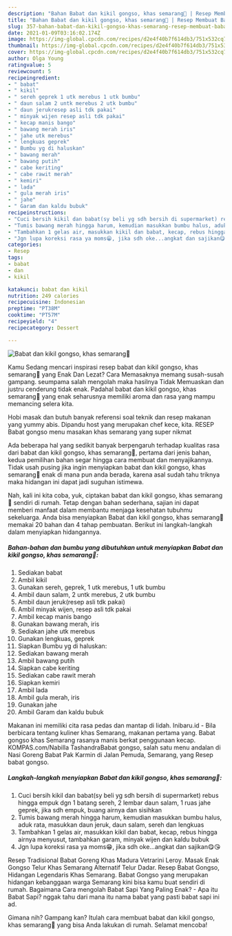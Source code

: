 ```yaml
---
description: "Bahan Babat dan kikil gongso, khas semarang🐄 | Resep Membuat Babat dan kikil gongso, khas semarang🐄 Yang Lezat Sekali"
title: "Bahan Babat dan kikil gongso, khas semarang🐄 | Resep Membuat Babat dan kikil gongso, khas semarang🐄 Yang Lezat Sekali"
slug: 357-bahan-babat-dan-kikil-gongso-khas-semarang-resep-membuat-babat-dan-kikil-gongso-khas-semarang-yang-lezat-sekali
date: 2021-01-09T03:16:02.174Z
image: https://img-global.cpcdn.com/recipes/d2e4f40b7f614db3/751x532cq70/babat-dan-kikil-gongso-khas-semarang🐄-foto-resep-utama.jpg
thumbnail: https://img-global.cpcdn.com/recipes/d2e4f40b7f614db3/751x532cq70/babat-dan-kikil-gongso-khas-semarang🐄-foto-resep-utama.jpg
cover: https://img-global.cpcdn.com/recipes/d2e4f40b7f614db3/751x532cq70/babat-dan-kikil-gongso-khas-semarang🐄-foto-resep-utama.jpg
author: Olga Young
ratingvalue: 5
reviewcount: 5
recipeingredient:
- " babat"
- " kikil"
- " sereh geprek 1 utk merebus 1 utk bumbu"
- " daun salam 2 untk merebus 2 utk bumbu"
- " daun jerukresep asli tdk pakai"
- " minyak wijen resep asli tdk pakai"
- " kecap manis bango"
- " bawang merah iris"
- " jahe utk merebus"
- " lengkuas geprek"
- " Bumbu yg di haluskan"
- " bawang merah"
- " bawang putih"
- " cabe keriting"
- " cabe rawit merah"
- " kemiri"
- " lada"
- " gula merah iris"
- " jahe"
- " Garam dan kaldu bubuk"
recipeinstructions:
- "Cuci bersih kikil dan babat(sy beli yg sdh bersih di supermarket) rebus hingga empuk dgn 1 batang sereh, 2 lembar daun salam, 1 ruas jahe geprek, jika sdh empuk, buang airnya dan sisihkan"
- "Tumis bawang merah hingga harum, kemudian masukkan bumbu halus, aduk rata, masukkan daun jeruk, daun salam, sereh dan lengkuas"
- "Tambahkan 1 gelas air, masukkan kikil dan babat, kecap, rebus hingga airnya menyusut, tambahkan garam, minyak wijen dan kaldu bubuk"
- "Jgn lupa koreksi rasa ya moms😁, jika sdh oke...angkat dan sajikan😋😘"
categories:
- Resep
tags:
- babat
- dan
- kikil

katakunci: babat dan kikil 
nutrition: 249 calories
recipecuisine: Indonesian
preptime: "PT38M"
cooktime: "PT57M"
recipeyield: "4"
recipecategory: Dessert

---
```



![Babat dan kikil gongso, khas semarang🐄](https://img-global.cpcdn.com/recipes/d2e4f40b7f614db3/751x532cq70/babat-dan-kikil-gongso-khas-semarang🐄-foto-resep-utama.jpg)

Kamu Sedang mencari inspirasi resep babat dan kikil gongso, khas semarang🐄 yang Enak Dan Lezat? Cara Memasaknya memang susah-susah gampang. seumpama salah mengolah maka hasilnya Tidak Memuaskan dan justru cenderung tidak enak. Padahal babat dan kikil gongso, khas semarang🐄 yang enak seharusnya memiliki aroma dan rasa yang mampu memancing selera kita.

Hobi masak dan butuh banyak referensi soal teknik dan resep makanan yang yummy abis. Dipandu host yang merupakan chef kece, kita. RESEP Babat gongso menu masakan khas semarang yang super nikmat

Ada beberapa hal yang sedikit banyak berpengaruh terhadap kualitas rasa dari babat dan kikil gongso, khas semarang🐄, pertama dari jenis bahan, kedua pemilihan bahan segar hingga cara membuat dan menyajikannya. Tidak usah pusing jika ingin menyiapkan babat dan kikil gongso, khas semarang🐄 enak di mana pun anda berada, karena asal sudah tahu triknya maka hidangan ini dapat jadi suguhan istimewa.


Nah, kali ini kita coba, yuk, ciptakan babat dan kikil gongso, khas semarang🐄 sendiri di rumah. Tetap dengan bahan sederhana, sajian ini dapat memberi manfaat dalam membantu menjaga kesehatan tubuhmu sekeluarga. Anda bisa menyiapkan Babat dan kikil gongso, khas semarang🐄 memakai 20 bahan dan 4 tahap pembuatan. Berikut ini langkah-langkah dalam menyiapkan hidangannya.

<!--inarticleads1-->

##### Bahan-bahan dan bumbu yang dibutuhkan untuk menyiapkan Babat dan kikil gongso, khas semarang🐄:

1. Sediakan  babat
1. Ambil  kikil
1. Gunakan  sereh, geprek, 1 utk merebus, 1 utk bumbu
1. Ambil  daun salam, 2 untk merebus, 2 utk bumbu
1. Ambil  daun jeruk(resep asli tdk pakai)
1. Ambil  minyak wijen, resep asli tdk pakai
1. Ambil  kecap manis bango
1. Gunakan  bawang merah, iris
1. Sediakan  jahe utk merebus
1. Gunakan  lengkuas, geprek
1. Siapkan  Bumbu yg di haluskan:
1. Sediakan  bawang merah
1. Ambil  bawang putih
1. Siapkan  cabe keriting
1. Sediakan  cabe rawit merah
1. Siapkan  kemiri
1. Ambil  lada
1. Ambil  gula merah, iris
1. Gunakan  jahe
1. Ambil  Garam dan kaldu bubuk


Makanan ini memiliki cita rasa pedas dan mantap di lidah. Inibaru.id - Bila berbicara tentang kuliner khas Semarang, makanan pertama yang. Babat gongso khas Semarang rasanya manis berkat penggunaan kecap. KOMPAS.com/Nabilla TashandraBabat gongso, salah satu menu andalan di Nasi Goreng Babat Pak Karmin di Jalan Pemuda, Semarang, yang Resep babat gongso. 

<!--inarticleads2-->

##### Langkah-langkah menyiapkan Babat dan kikil gongso, khas semarang🐄:

1. Cuci bersih kikil dan babat(sy beli yg sdh bersih di supermarket) rebus hingga empuk dgn 1 batang sereh, 2 lembar daun salam, 1 ruas jahe geprek, jika sdh empuk, buang airnya dan sisihkan
1. Tumis bawang merah hingga harum, kemudian masukkan bumbu halus, aduk rata, masukkan daun jeruk, daun salam, sereh dan lengkuas
1. Tambahkan 1 gelas air, masukkan kikil dan babat, kecap, rebus hingga airnya menyusut, tambahkan garam, minyak wijen dan kaldu bubuk
1. Jgn lupa koreksi rasa ya moms😁, jika sdh oke...angkat dan sajikan😋😘


Resep Tradisional Babat Goreng Khas Madura Vetrarini Leroy. Masak Enak Gongso Telur Khas Semarang Alternatif Telur Dadar. Resep Babat Gongso, Hidangan Legendaris Khas Semarang. Babat Gongso yang merupakan hidangan kebanggaan warga Semarang kini bisa kamu buat sendiri di rumah. Bagaimana Cara mengolah Babat Sapi Yang Paling Enak? - Apa itu Babat Sapi? nggak tahu dari mana itu nama babat yang pasti babat sapi ini ad. 

Gimana nih? Gampang kan? Itulah cara membuat babat dan kikil gongso, khas semarang🐄 yang bisa Anda lakukan di rumah. Selamat mencoba!
